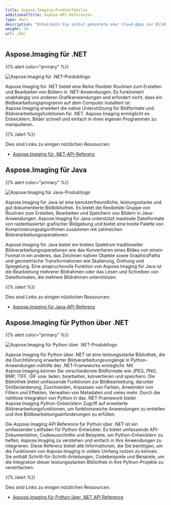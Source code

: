 ```yaml
---
title: Aspose.Imaging-Produktfamilie
additionalTitle: Aspose-API-Referenzen
type: docs
description: "Entwickeln Sie selbst gehostete oder Cloud-Apps zur Bildkonvertierung und Dokumentbildverarbeitung mit den benutzerfreundlichen APIs von Aspose.Imaging. Aspose.Imaging ist für .NET, Java und andere Plattformen verfügbar."
weight: 10
url: /de/
---
```


## Aspose.Imaging für .NET

{{% alert color="primary" %}} 

![Aspose.Imaging für .NET-Produktlogo](../home_1.png)

Aspose.Imaging für .NET bietet eine Reihe flexibler Routinen zum Erstellen und Bearbeiten von Bildern in .NET-Anwendungen. Es funktioniert unabhängig von anderen Grafikanwendungen und erfordert nicht, dass ein Bildbearbeitungsprogramm auf dem Computer installiert ist. Aspose.Imaging erweitert die native Unterstützung für Bildformate und Bildverarbeitungsfunktionen für .NET. Aspose.Imaging ermöglicht es Entwicklern, Bilder schnell und einfach in ihren eigenen Programmen zu manipulieren.

{{% /alert %}}

Dies sind Links zu einigen nützlichen Ressourcen:
- [Aspose.Imaging für .NET-API-Referenz](/imaging/de/net/)

## Aspose.Imaging für Java

{{% alert color="primary" %}}

![Aspose.Imaging für Java-Produktlogo](../home_2.png)

Aspose.Imaging für Java ist eine benutzerfreundliche, leistungsstarke und gut dokumentierte Bildbibliothek. Es bietet die flexibelste Gruppe von Routinen zum Erstellen, Bearbeiten und Speichern von Bildern in Java-Anwendungen. Aspose.Imaging für Java unterstützt maximale Dateiformate von rasterbasierter grafischer Bildgebung und bietet eine breite Palette von Komprimierungsalgorithmen zusammen mit zahlreichen Bildverarbeitungsoperationen.

Aspose.Imaging für Java bietet ein breites Spektrum traditioneller Bildverarbeitungsoperationen wie das Konvertieren eines Bildes von einem Format in ein anderes, das Zeichnen nativer Objekte sowie GraphicsPaths und geometrische Transformationen wie Skalierung, Drehung und Spiegelung. Eine anspruchsvolle Funktion von Aspose.Imaging für Java ist die Bearbeitung mehrerer Bildrahmen oder das Lesen und Schreiben von Dateiformaten, die mehrere Bildrahmen unterstützen.

{{% /alert %}}

Dies sind Links zu einigen nützlichen Ressourcen:

- [Aspose.Imaging für Java-API-Referenz](/imaging/java/)

## Aspose.Imaging für Python über .NET

{{% alert color="primary" %}}

![Aspose.Imaging für Python über .NET-Produktlogo](../home_4.png)

Aspose.Imaging für Python über .NET ist eine leistungsstarke Bibliothek, die die Durchführung erweiterter Bildverarbeitungsvorgänge in Python-Anwendungen mithilfe des .NET-Frameworks ermöglicht. Mit Aspose.Imaging können Sie verschiedenste Bildformate wie JPEG, PNG, BMP, TIFF, GIF usw. laden, bearbeiten, konvertieren und speichern. Die Bibliothek bietet umfassende Funktionen zur Bildbearbeitung, darunter Größenänderung, Zuschneiden, Anpassen von Farben, Anwenden von Filtern und Effekten, Verwalten von Metadaten und vieles mehr. Durch die nahtlose Integration von Python in das .NET-Framework bietet Aspose.Imaging Python-Entwicklern Zugriff auf erweiterte Bildverarbeitungsfunktionen, um funktionsreiche Anwendungen zu erstellen und ihre Bildbearbeitungsanforderungen zu erfüllen.

Die Aspose.Imaging API Reference für Python über .NET ist ein umfassender Leitfaden für Python-Entwickler. Es bietet umfassende API-Dokumentation, Codeausschnitte und Beispiele, um Python-Entwicklern zu helfen, Aspose.Imaging zu verstehen und einfach in ihre Anwendungen zu integrieren. Diese Referenz bietet alle Informationen, die Sie benötigen, um die Funktionen von Aspose.Imaging in vollem Umfang nutzen zu können. Sie enthält Schritt-für-Schritt-Anleitungen, Codebeispiele und Beispiele, um die Integration dieser leistungsstarken Bibliothek in Ihre Python-Projekte zu vereinfachen.

{{% /alert %}}

Dies sind Links zu einigen nützlichen Ressourcen:

- [Aspose.Imaging für Python über .NET API Reference](/imaging/python-net/)

